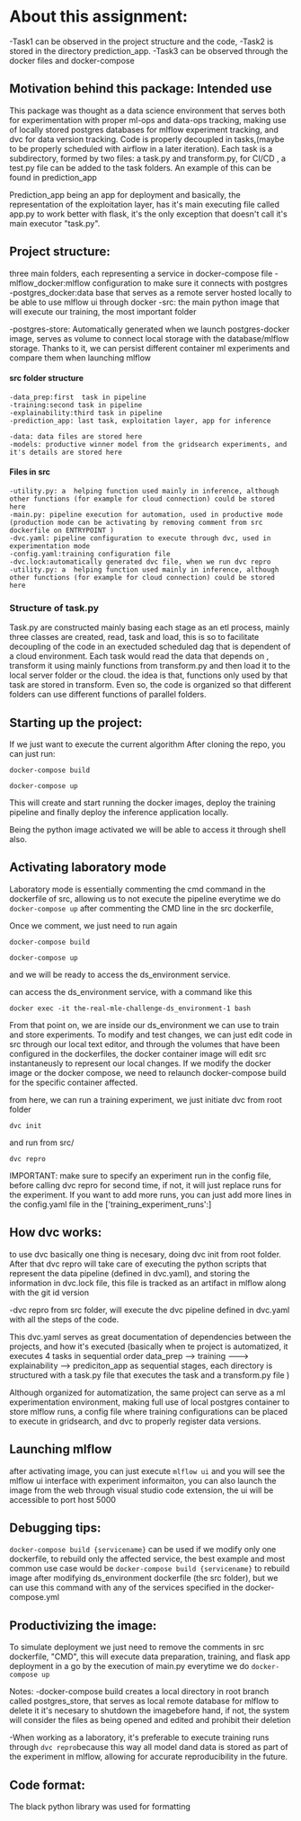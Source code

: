 
# About this assignment:

-Task1 can be observed in the project structure and the code,
-Task2 is stored in the directory prediction_app.
-Task3 can be observed through the docker files and docker-compose

## Motivation behind this package: Intended use

This package was thought as a data science environment that serves both for experimentation with proper ml-ops and data-ops tracking, making use 
of locally stored postgres databases for mlflow experiment tracking, and dvc for data version tracking. Code is properly decoupled in tasks,(maybe to be properly scheduled with airflow in a later iteration). Each task is a subdirectory, formed by two files: 
 a task.py and transform.py, for CI/CD , a test.py file can be added to the task folders. An example of this can be found in prediction_app

Prediction_app being an app for deployment and basically, the representation of the exploitation layer, has it's main executing file called app.py to work better with flask, it's the only exception that doesn't call it's main executor "task.py". 


## Project structure:
three main folders, each representing a service in docker-compose file
-mlflow_docker:mlflow configuration to make sure it connects with postgres
-postgres_docker:data base that serves as a remote server hosted locally to be able to use mlflow ui through docker
-src: the main python image that will execute our training, the most important folder 

-postgres-store: Automatically generated when we launch postgres-docker image, serves as volume to connect local storage with the database/mlflow storage. Thanks to it, we can persist different container ml experiments and compare them when launching mlflow
#### src folder structure
    -data_prep:first  task in pipeline
    -training:second task in pipeline
    -explainability:third task in pipeline
    -prediction_app: last task, exploitation layer, app for inference

    -data: data files are stored here
    -models: productive winner model from the gridsearch experiments, and it's details are stored here
#### Files in src
    -utility.py: a  helping function used mainly in inference, although other functions (for example for cloud connection) could be stored here
    -main.py: pipeline execution for automation, used in productive mode (production mode can be activating by removing comment from src dockerfile on ENTRYPOINT )
    -dvc.yaml: pipeline configuration to execute through dvc, used in experimentation mode
    -config.yaml:training configuration file
    -dvc.lock:automatically generated dvc file, when we run dvc repro
    -utility.py: a  helping function used mainly in inference, although other functions (for example for cloud connection) could be stored here

### Structure of task.py

 Task.py are constructed mainly basing each stage as an etl process, mainly three classes are created, read, task and load, this is so to facilitate decoupling of the code in an exectuded scheduled dag that is dependent of a cloud environment. Each task would read the data that depends on , transform it using mainly functions from transform.py and then load it to the local server folder or the cloud. 
 the idea is that, functions only used by that task are stored in transform. Even so, the code is organized so that different folders can use different functions of parallel folders. 

## Starting up the project:

If we just want to execute the current algorithm 
After cloning the repo, you can just run:

`docker-compose build`

`docker-compose up`

This will create and start running the docker images, deploy the training pipeline and finally deploy the inference application locally.

Being the python image activated we will be able to access it through shell also. 


## Activating laboratory mode
Laboratory mode is essentially commenting the cmd command in the dockerfile of src, allowing us to not execute the pipeline everytime we do
`docker-compose up` after commenting the CMD line in the src dockerfile, 

Once we comment, we just need to run again 

`docker-compose build`

`docker-compose up`

and we will be ready to access the ds_environment service.

can access  the ds_environment service, with a command like this 

`docker exec -it the-real-mle-challenge-ds_environment-1 bash`

From that point on, we are inside our ds_environment we can use to train and store experiments. To modify and test changes, we can just edit code in src through our local text editor, and through the volumes that have been configured in the dockerfiles, the docker container image will edit src instantaneusly to represent our local changes. If we modify the docker image or the docker compose, we need to relaunch docker-compose build for the specific container affected. 

from here, we can run a training experiment, we just initiate dvc from root folder

`dvc init`

and run from src/

`dvc repro`

IMPORTANT: make sure to specify an experiment run in the config file, before calling dvc repro for second time, if not, it will just replace runs for the experiment. If you want to add more runs, you can just add more lines in the config.yaml file in the ['training_experiment_runs':]

## How dvc works: 
to use dvc basically one thing is necesary, doing dvc init from root folder. After that dvc repro will take care of executing the python scripts
that represent the data pipeline (defined in dvc.yaml), and storing the information in dvc.lock file, this file is tracked as an artifact in mlflow along with the git id version

-dvc repro from src folder, will execute the dvc pipeline defined in dvc.yaml with all the steps of the code. 

This dvc.yaml serves as great documentation of dependencies between the projects, and how it's executed (basically when te project is automatized, it executes 4 tasks in sequential order data_prep --> training ---> explainability --> prediciton_app as sequential stages, each directory is structured with a task.py file that executes the task and a transform.py file )

Although organized for automatization, the same project can serve as a ml experimentation environment, making full use of local postgres container to store mlflow runs, a config file where training configurations can be placed to execute in gridsearch, and dvc to properly register data versions. 


## Launching mlflow
after activating image, you can just execute `mlflow ui` and you will see the mlflow ui interface with experiment informaiton, 
you can also launch the image from the web through visual studio code extension, the ui will be accessible to port host 5000
## Debugging tips:

`docker-compose build {servicename}` can be used if we modify only one dockerfile, to rebuild only the affected service, the best example and most common use case would be `docker-compose build {servicename}` to rebuild image after modifying  ds_environment dockerfile (the src folder), but we can use this command with any of the services specified in the docker-compose.yml


## Productivizing the image:

To simulate deployment we just need to remove the comments in src dockerfile, "CMD", this will execute data preparation, training, and flask app deployment in a go by the execution of main.py everytime we do `docker-compose up`




Notes:
-docker-compose build creates a local directory in root branch called postgres_store, that serves as local remote database for mlflow
to delete it it's necesary to shutdown the imagebefore hand, if not, the system will consider the files as being opened and edited and prohibit their deletion

-When working as a laboratory, it's preferable to execute training runs through `dvc repro`because this way all model dand data is stored as part of the experiment in mlflow, allowing for accurate reproducibility in the future. 


## Code format:

The black python library was used for formatting